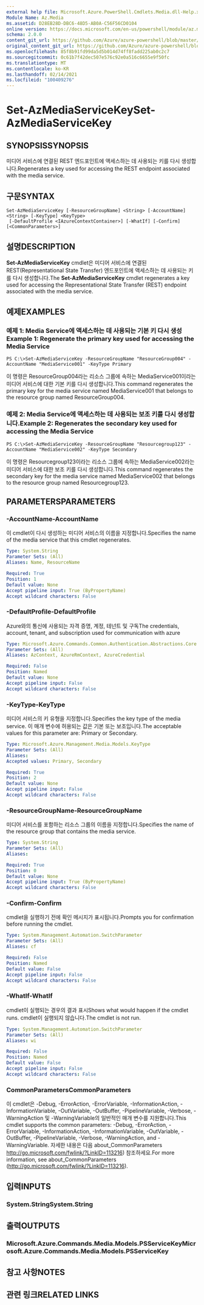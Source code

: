 ```yaml
---
external help file: Microsoft.Azure.PowerShell.Cmdlets.Media.dll-Help.xml
Module Name: Az.Media
ms.assetid: D28EB28D-DBC6-48D5-AB0A-C56F56CD0104
online version: https://docs.microsoft.com/en-us/powershell/module/az.media/set-azmediaservicekey
schema: 2.0.0
content_git_url: https://github.com/Azure/azure-powershell/blob/master/src/Media/Media/help/Set-AzMediaServiceKey.md
original_content_git_url: https://github.com/Azure/azure-powershell/blob/master/src/Media/Media/help/Set-AzMediaServiceKey.md
ms.openlocfilehash: 85f8b91fd99da5d5b014d74ff8fadd225ab0c2c7
ms.sourcegitcommit: 0c61b7f42dec507e576c92e0a516c6655e9f50fc
ms.translationtype: MT
ms.contentlocale: ko-KR
ms.lasthandoff: 02/14/2021
ms.locfileid: "100409276"
---
```

# <span data-ttu-id="d8a17-101">Set-AzMediaServiceKey</span><span class="sxs-lookup"><span data-stu-id="d8a17-101">Set-AzMediaServiceKey</span></span>

## <span data-ttu-id="d8a17-102">SYNOPSIS</span><span class="sxs-lookup"><span data-stu-id="d8a17-102">SYNOPSIS</span></span>
<span data-ttu-id="d8a17-103">미디어 서비스에 연결된 REST 엔드포인트에 액세스하는 데 사용되는 키를 다시 생성합니다.</span><span class="sxs-lookup"><span data-stu-id="d8a17-103">Regenerates a key used for accessing the REST endpoint associated with the media service.</span></span>

## <span data-ttu-id="d8a17-104">구문</span><span class="sxs-lookup"><span data-stu-id="d8a17-104">SYNTAX</span></span>

```
Set-AzMediaServiceKey [-ResourceGroupName] <String> [-AccountName] <String> [-KeyType] <KeyType>
 [-DefaultProfile <IAzureContextContainer>] [-WhatIf] [-Confirm] [<CommonParameters>]
```

## <span data-ttu-id="d8a17-105">설명</span><span class="sxs-lookup"><span data-stu-id="d8a17-105">DESCRIPTION</span></span>
<span data-ttu-id="d8a17-106">**Set-AzMediaServiceKey** cmdlet은 미디어 서비스에 연결된 REST(Representational State Transfer) 엔드포인트에 액세스하는 데 사용되는 키를 다시 생성합니다.</span><span class="sxs-lookup"><span data-stu-id="d8a17-106">The **Set-AzMediaServiceKey** cmdlet regenerates a key used for accessing the Representational State Transfer (REST) endpoint associated with the media service.</span></span>

## <span data-ttu-id="d8a17-107">예제</span><span class="sxs-lookup"><span data-stu-id="d8a17-107">EXAMPLES</span></span>

### <span data-ttu-id="d8a17-108">예제 1: Media Service에 액세스하는 데 사용되는 기본 키 다시 생성</span><span class="sxs-lookup"><span data-stu-id="d8a17-108">Example 1: Regenerate the primary key used for accessing the Media Service</span></span>
```
PS C:\>Set-AzMediaServiceKey -ResourceGroupName "ResourceGroup004" -AccountName "MediaService001" -KeyType Primary
```

<span data-ttu-id="d8a17-109">이 명령은 ResourceGroup004라는 리소스 그룹에 속하는 MediaService001이라는 미디어 서비스에 대한 기본 키를 다시 생성합니다.</span><span class="sxs-lookup"><span data-stu-id="d8a17-109">This command regenerates the primary key for the media service named MediaService001 that belongs to the resource group named ResourceGroup004.</span></span>

### <span data-ttu-id="d8a17-110">예제 2: Media Service에 액세스하는 데 사용되는 보조 키를 다시 생성합니다.</span><span class="sxs-lookup"><span data-stu-id="d8a17-110">Example 2: Regenerates the secondary key used for accessing the Media Service</span></span>
```
PS C:\>Set-AzMediaServiceKey -ResourceGroupName "Resourcegroup123" -AccountName "MediaService002" -KeyType Secondary
```

<span data-ttu-id="d8a17-111">이 명령은 Resourcegroup123이라는 리소스 그룹에 속하는 MediaService002라는 미디어 서비스에 대한 보조 키를 다시 생성합니다.</span><span class="sxs-lookup"><span data-stu-id="d8a17-111">This command regenerates the secondary key for the media service named MediaService002 that belongs to the resource group named Resourcegroup123.</span></span>

## <span data-ttu-id="d8a17-112">PARAMETERS</span><span class="sxs-lookup"><span data-stu-id="d8a17-112">PARAMETERS</span></span>

### <span data-ttu-id="d8a17-113">-AccountName</span><span class="sxs-lookup"><span data-stu-id="d8a17-113">-AccountName</span></span>
<span data-ttu-id="d8a17-114">이 cmdlet이 다시 생성하는 미디어 서비스의 이름을 지정합니다.</span><span class="sxs-lookup"><span data-stu-id="d8a17-114">Specifies the name of the media service that this cmdlet regenerates.</span></span>

```yaml
Type: System.String
Parameter Sets: (All)
Aliases: Name, ResourceName

Required: True
Position: 1
Default value: None
Accept pipeline input: True (ByPropertyName)
Accept wildcard characters: False
```

### <span data-ttu-id="d8a17-115">-DefaultProfile</span><span class="sxs-lookup"><span data-stu-id="d8a17-115">-DefaultProfile</span></span>
<span data-ttu-id="d8a17-116">Azure와의 통신에 사용되는 자격 증명, 계정, 테넌트 및 구독</span><span class="sxs-lookup"><span data-stu-id="d8a17-116">The credentials, account, tenant, and subscription used for communication with azure</span></span>

```yaml
Type: Microsoft.Azure.Commands.Common.Authentication.Abstractions.Core.IAzureContextContainer
Parameter Sets: (All)
Aliases: AzContext, AzureRmContext, AzureCredential

Required: False
Position: Named
Default value: None
Accept pipeline input: False
Accept wildcard characters: False
```

### <span data-ttu-id="d8a17-117">-KeyType</span><span class="sxs-lookup"><span data-stu-id="d8a17-117">-KeyType</span></span>
<span data-ttu-id="d8a17-118">미디어 서비스의 키 유형을 지정합니다.</span><span class="sxs-lookup"><span data-stu-id="d8a17-118">Specifies the key type of the media service.</span></span>
<span data-ttu-id="d8a17-119">이 매개 변수에 허용되는 값은 기본 또는 보조입니다.</span><span class="sxs-lookup"><span data-stu-id="d8a17-119">The acceptable values for this parameter are: Primary or Secondary.</span></span>

```yaml
Type: Microsoft.Azure.Management.Media.Models.KeyType
Parameter Sets: (All)
Aliases:
Accepted values: Primary, Secondary

Required: True
Position: 2
Default value: None
Accept pipeline input: False
Accept wildcard characters: False
```

### <span data-ttu-id="d8a17-120">-ResourceGroupName</span><span class="sxs-lookup"><span data-stu-id="d8a17-120">-ResourceGroupName</span></span>
<span data-ttu-id="d8a17-121">미디어 서비스를 포함하는 리소스 그룹의 이름을 지정합니다.</span><span class="sxs-lookup"><span data-stu-id="d8a17-121">Specifies the name of the resource group that contains the media service.</span></span>

```yaml
Type: System.String
Parameter Sets: (All)
Aliases:

Required: True
Position: 0
Default value: None
Accept pipeline input: True (ByPropertyName)
Accept wildcard characters: False
```

### <span data-ttu-id="d8a17-122">-Confirm</span><span class="sxs-lookup"><span data-stu-id="d8a17-122">-Confirm</span></span>
<span data-ttu-id="d8a17-123">cmdlet을 실행하기 전에 확인 메시지가 표시됩니다.</span><span class="sxs-lookup"><span data-stu-id="d8a17-123">Prompts you for confirmation before running the cmdlet.</span></span>

```yaml
Type: System.Management.Automation.SwitchParameter
Parameter Sets: (All)
Aliases: cf

Required: False
Position: Named
Default value: False
Accept pipeline input: False
Accept wildcard characters: False
```

### <span data-ttu-id="d8a17-124">-WhatIf</span><span class="sxs-lookup"><span data-stu-id="d8a17-124">-WhatIf</span></span>
<span data-ttu-id="d8a17-125">cmdlet이 실행되는 경우의 결과 표시</span><span class="sxs-lookup"><span data-stu-id="d8a17-125">Shows what would happen if the cmdlet runs.</span></span>
<span data-ttu-id="d8a17-126">cmdlet이 실행되지 않습니다.</span><span class="sxs-lookup"><span data-stu-id="d8a17-126">The cmdlet is not run.</span></span>

```yaml
Type: System.Management.Automation.SwitchParameter
Parameter Sets: (All)
Aliases: wi

Required: False
Position: Named
Default value: False
Accept pipeline input: False
Accept wildcard characters: False
```

### <span data-ttu-id="d8a17-127">CommonParameters</span><span class="sxs-lookup"><span data-stu-id="d8a17-127">CommonParameters</span></span>
<span data-ttu-id="d8a17-128">이 cmdlet은 -Debug, -ErrorAction, -ErrorVariable, -InformationAction, -InformationVariable, -OutVariable, -OutBuffer, -PipelineVariable, -Verbose, -WarningAction 및 -WarningVariable의 일반적인 매개 변수를 지원합니다.</span><span class="sxs-lookup"><span data-stu-id="d8a17-128">This cmdlet supports the common parameters: -Debug, -ErrorAction, -ErrorVariable, -InformationAction, -InformationVariable, -OutVariable, -OutBuffer, -PipelineVariable, -Verbose, -WarningAction, and -WarningVariable.</span></span> <span data-ttu-id="d8a17-129">자세한 내용은 다음 about_CommonParameters http://go.microsoft.com/fwlink/?LinkID=113216) 참조하세요.</span><span class="sxs-lookup"><span data-stu-id="d8a17-129">For more information, see about_CommonParameters (http://go.microsoft.com/fwlink/?LinkID=113216).</span></span>

## <span data-ttu-id="d8a17-130">입력</span><span class="sxs-lookup"><span data-stu-id="d8a17-130">INPUTS</span></span>

### <span data-ttu-id="d8a17-131">System.String</span><span class="sxs-lookup"><span data-stu-id="d8a17-131">System.String</span></span>

## <span data-ttu-id="d8a17-132">출력</span><span class="sxs-lookup"><span data-stu-id="d8a17-132">OUTPUTS</span></span>

### <span data-ttu-id="d8a17-133">Microsoft.Azure.Commands.Media.Models.PSServiceKey</span><span class="sxs-lookup"><span data-stu-id="d8a17-133">Microsoft.Azure.Commands.Media.Models.PSServiceKey</span></span>

## <span data-ttu-id="d8a17-134">참고 사항</span><span class="sxs-lookup"><span data-stu-id="d8a17-134">NOTES</span></span>

## <span data-ttu-id="d8a17-135">관련 링크</span><span class="sxs-lookup"><span data-stu-id="d8a17-135">RELATED LINKS</span></span>



